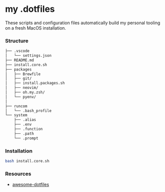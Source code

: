 # my .dotfiles

These scripts and configuration files automatically build my personal tooling on a fresh MacOS installation.

### Structure

```bash
├── .vscode
│   └── settings.json
├── README.md
├── install.core.sh
├── packages
│   ├── Brewfile
│   ├── git/
│   ├── install.packages.sh
│   ├── neovim/
│   ├── oh.my.zsh/
│   └── pyenv/
│   
├── runcom
│   └── .bash_profile
└── system
    ├── .alias
    ├── .env
    ├── .function
    ├── .path
    └── .prompt
```

### Installation

```bash
bash install.core.sh
```

### Resources

* [awesome-dotfiles](https://github.com/webpro/awesome-dotfiles)